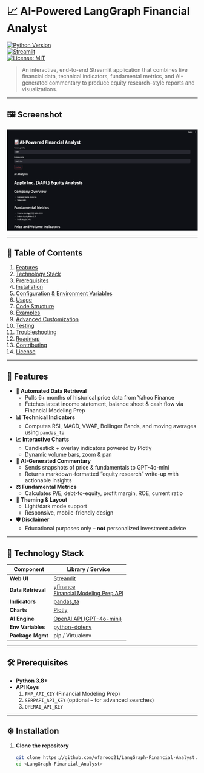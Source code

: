 <!--
  ___________________________________________________________
 |                                                           |
 |    📈 AI-Powered LangGraph Financial Analyst — README.md  |
 |___________________________________________________________|
-->

# 📈 AI-Powered LangGraph Financial Analyst

[![Python Version](https://img.shields.io/badge/python-3.8%2B-blue)](https://www.python.org/)  
[![Streamlit](https://img.shields.io/badge/streamlit-v1.0-green)](https://streamlit.io/)  
[![License: MIT](https://img.shields.io/badge/License-MIT-yellow.svg)](LICENSE)  

> An interactive, end-to-end Streamlit application that combines live financial data, technical indicators, fundamental metrics, and AI-generated commentary to produce equity research–style reports and visualizations.

---

## 🖼️ Screenshot

![App Screenshot](screenshot.png)

---

## 📑 Table of Contents

1. [Features](#-features)  
2. [Technology Stack](#-technology-stack)  
3. [Prerequisites](#-prerequisites)  
4. [Installation](#-installation)  
5. [Configuration & Environment Variables](#-configuration--environment-variables)  
6. [Usage](#-usage)  
7. [Code Structure](#-code-structure)  
8. [Examples](#-examples)  
9. [Advanced Customization](#-advanced-customization)  
10. [Testing](#-testing)  
11. [Troubleshooting](#-troubleshooting)  
12. [Roadmap](#-roadmap)  
13. [Contributing](#-contributing)  
14. [License](#-license)  

---

## 🚀 Features

- **🔄 Automated Data Retrieval**  
  - Pulls 6+ months of historical price data from Yahoo Finance  
  - Fetches latest income statement, balance sheet & cash flow via Financial Modeling Prep  
- **📊 Technical Indicators**  
  - Computes RSI, MACD, VWAP, Bollinger Bands, and moving averages using `pandas_ta`  
- **📈 Interactive Charts**  
  - Candlestick + overlay indicators powered by Plotly  
  - Dynamic volume bars, zoom & pan  
- **🤖 AI-Generated Commentary**  
  - Sends snapshots of price & fundamentals to GPT-4o-mini  
  - Returns markdown-formatted “equity research” write-up with actionable insights  
- **⚖️ Fundamental Metrics**  
  - Calculates P/E, debt-to-equity, profit margin, ROE, current ratio  
- **🎨 Theming & Layout**  
  - Light/dark mode support  
  - Responsive, mobile-friendly design  
- **🛡️ Disclaimer**  
  - Educational purposes only – **not** personalized investment advice  

---

## 🧰 Technology Stack

| Component           | Library / Service                    |
| ------------------- | -------------------------------------|
| **Web UI**          | [Streamlit](https://streamlit.io/)   |
| **Data Retrieval**  | [yfinance](https://github.com/ranaroussi/yfinance) <br> [Financial Modeling Prep API](https://financialmodelingprep.com/) |
| **Indicators**      | [pandas_ta](https://github.com/twopirllc/pandas-ta) |
| **Charts**          | [Plotly](https://plotly.com/python/) |
| **AI Engine**       | [OpenAI API (GPT-4o-mini)](https://openai.com/) |
| **Env Variables**   | [python-dotenv](https://github.com/theskumar/python-dotenv) |
| **Package Mgmt**    | pip / Virtualenv                     |

---

## 🛠️ Prerequisites

- **Python 3.8+**  
- **API Keys**  
  1. `FMP_API_KEY` (Financial Modeling Prep)  
  2. `SERPAPI_API_KEY` (optional – for advanced searches)  
  3. `OPENAI_API_KEY`  

---

## ⚙️ Installation

1. **Clone the repository**  
   ```bash
   git clone https://github.com/ofarooq21/LangGraph-Financial-Analyst.git
   cd <LangGraph-Financial_Analyst>
